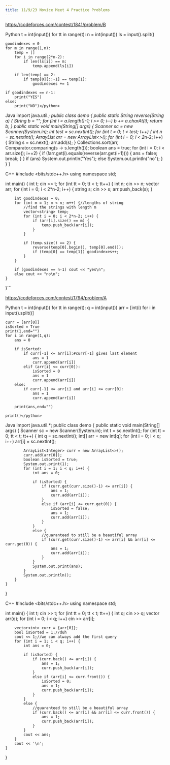 ```yaml
---
title: 11/9/23 Novice Meet 4 Practice Problems
---
```

https://codeforces.com/contest/1841/problem/B

Python
<python>t = int(input())
for tt in range(t):
    n = int(input())
    ls = input().split()
    
    goodindexes = 0
    for m in range(1,n):
        temp = []
        for i in range(2*n-2):
            if len(ls[i]) == m:
                temp.append(ls[i])
        
        if len(temp) == 2:
            if temp[0][::-1] == temp[1]:
                goodindexes += 1
    
    if goodindexes == n-1:
        print("YES")
    else:
        print("NO")</python>

Java
<java>import java.util.*;
public class demo {
    public static String reverse(String a) {
        String b = "";
        for (int i = a.length()-1; i  >= 0; i--) b += a.charAt(i);
        return b;
    }
    public static void main(String[] args) {
        Scanner sc = new Scanner(System.in);
        int test = sc.nextInt();
        for (int t = 0; t < test; t++) {
            int n = sc.nextInt();
            ArrayList<String> arr = new ArrayList<>();
            for (int i = 0; i < 2*n-2; i++) {
                String s = sc.next();
                arr.add(s);
            }
            Collections.sort(arr, Comparator.comparing(s -> s.length()));
            boolean ans = true;
            for (int i = 0; i < arr.size(); i+=2) {
                if (!arr.get(i).equals(reverse(arr.get(i+1)))) {
                    ans = false;
                    break;
                }
            }
            if (ans) System.out.println("Yes");
            else System.out.println("no");
        }
    }
}</java>

C++
<cpp>#include &lt;bits/stdc++.h>
using namespace std;

int main() {
    int t; cin >> t;
    for (int tt = 0; tt < t; tt++) {
        int n; cin >> n;
        vector<string> arr;
        for (int i = 0; i < 2*n-2; i++) {
            string s; cin >> s;
            arr.push_back(s);
        }

        int goodindexes = 0;
        for (int m = 1; m < n; m++) {//lengths of string
            //find the strings with length m
            vector<string> temp;
            for (int i = 0; i < 2*n-2; i++) {
                if (arr[i].size() == m) {
                    temp.push_back(arr[i]);
                }
            }

            if (temp.size() == 2) {
                reverse(temp[0].begin(), temp[0].end());
                if (temp[0] == temp[1]) goodindexes++;
            }
        }

        if (goodindexes == n-1) cout << "yes\n";
        else cout << "no\n";
    }
}```</cpp>

https://codeforces.com/contest/1794/problem/A

Python
<python>t = int(input())
for tt in range(t):
    q = int(input())
    arr = [int(i) for i in input().split()]
    
    curr = [arr[0]]
    isSorted = True
    print(1,end="")
    for i in range(1,q):
        ans = 0
        
        if isSorted:
            if curr[-1] <= arr[i]:#curr[-1] gives last element
                ans = 1
                curr.append(arr[i])
            elif (arr[i] <= curr[0]):
                isSorted = 0
                ans = 1
                curr.append(arr[i])
        else:
            if curr[-1] <= arr[i] and arr[i] <= curr[0]:
                ans = 1
                curr.append(arr[i])
        
        print(ans,end="")
        
    print()</python>

Java
<java>import java.util.*;
public class demo {
    public static void main(String[] args) {
        Scanner sc = new Scanner(System.in);
        int t = sc.nextInt();
        for (int tt = 0; tt < t; tt++) {
            int q = sc.nextInt();
            int[] arr = new int[q];
            for (int i = 0; i < q; i++) arr[i] = sc.nextInt();

            ArrayList<Integer> curr = new ArrayList<>();
            curr.add(arr[0]);
            boolean isSorted = true;
            System.out.print(1);
            for (int i = 1; i < q; i++) {
                int ans = 0;

                if (isSorted) {
                    if (curr.get(curr.size()-1) <= arr[i]) {
                        ans = 1;
                        curr.add(arr[i]);
                    }
                    else if (arr[i] <= curr.get(0)) {
                        isSorted = false;
                        ans = 1;
                        curr.add(arr[i]);
                    }
                }
                else {
                    //guaranteed to still be a beautiful array
                    if (curr.get(curr.size()-1) <= arr[i] && arr[i] <= curr.get(0)) {
                        ans = 1;
                        curr.add(arr[i]);
                    }
                }
                System.out.print(ans);
            }
            System.out.println();
        }
    }
}</java>

C++
<cpp>#include &lt;bits/stdc++.h>
using namespace std;

int main() {
    int t; cin >> t;
    for (int tt = 0; tt < t; tt++) {
        int q; cin >> q;
        vector<int> arr(q);
        for (int i = 0; i < q; i++) cin >> arr[i];

        vector<int> curr = {arr[0]};
        bool isSorted = 1;//duh
        cout << 1;//we can always add the first query
        for (int i = 1; i < q; i++) {
            int ans = 0;

            if (isSorted) {
                if (curr.back() <= arr[i]) {
                    ans = 1;
                    curr.push_back(arr[i]);
                }
                else if (arr[i] <= curr.front()) {
                    isSorted = 0;
                    ans = 1;
                    curr.push_back(arr[i]);
                }
            }
            else {
                //guaranteed to still be a beautiful array
                if (curr.back() <= arr[i] && arr[i] <= curr.front()) {
                    ans = 1;
                    curr.push_back(arr[i]);
                }
            }
            cout << ans;
        }
        cout << '\n';
    }
}</cpp>
